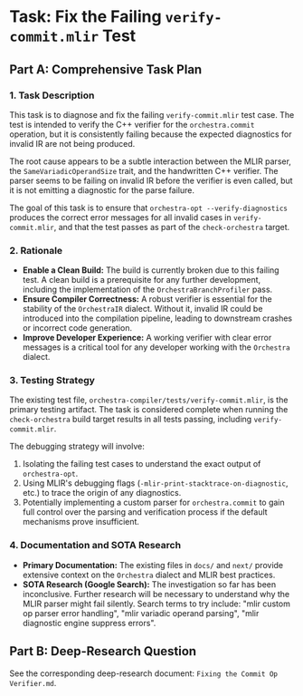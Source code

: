 # Task: Fix the Failing `verify-commit.mlir` Test

## Part A: Comprehensive Task Plan

### 1. Task Description

This task is to diagnose and fix the failing `verify-commit.mlir` test case. The test is intended to verify the C++ verifier for the `orchestra.commit` operation, but it is consistently failing because the expected diagnostics for invalid IR are not being produced.

The root cause appears to be a subtle interaction between the MLIR parser, the `SameVariadicOperandSize` trait, and the handwritten C++ verifier. The parser seems to be failing on invalid IR before the verifier is even called, but it is not emitting a diagnostic for the parse failure.

The goal of this task is to ensure that `orchestra-opt --verify-diagnostics` produces the correct error messages for all invalid cases in `verify-commit.mlir`, and that the test passes as part of the `check-orchestra` target.

### 2. Rationale

-   **Enable a Clean Build:** The build is currently broken due to this failing test. A clean build is a prerequisite for any further development, including the implementation of the `OrchestraBranchProfiler` pass.
-   **Ensure Compiler Correctness:** A robust verifier is essential for the stability of the `OrchestraIR` dialect. Without it, invalid IR could be introduced into the compilation pipeline, leading to downstream crashes or incorrect code generation.
-   **Improve Developer Experience:** A working verifier with clear error messages is a critical tool for any developer working with the `Orchestra` dialect.

### 3. Testing Strategy

The existing test file, `orchestra-compiler/tests/verify-commit.mlir`, is the primary testing artifact. The task is considered complete when running the `check-orchestra` build target results in all tests passing, including `verify-commit.mlir`.

The debugging strategy will involve:
1.  Isolating the failing test cases to understand the exact output of `orchestra-opt`.
2.  Using MLIR's debugging flags (`-mlir-print-stacktrace-on-diagnostic`, etc.) to trace the origin of any diagnostics.
3.  Potentially implementing a custom parser for `orchestra.commit` to gain full control over the parsing and verification process if the default mechanisms prove insufficient.

### 4. Documentation and SOTA Research

-   **Primary Documentation:** The existing files in `docs/` and `next/` provide extensive context on the `Orchestra` dialect and MLIR best practices.
-   **SOTA Research (Google Search):** The investigation so far has been inconclusive. Further research will be necessary to understand why the MLIR parser might fail silently. Search terms to try include: "mlir custom op parser error handling", "mlir variadic operand parsing", "mlir diagnostic engine suppress errors".

## Part B: Deep-Research Question

See the corresponding deep-research document: `Fixing the Commit Op Verifier.md`.
